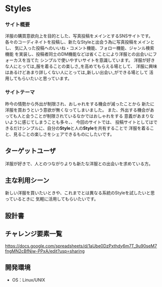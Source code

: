 # Styles

### サイト概要
洋服の購買意欲向上を目的とした、写真投稿をメインとするSNSサイトです。
各々のコーディネイトを投稿し、新たなStyleと出会う為に写真投稿をメインとし、
気に入った投稿へのいいね・コメント機能、フォロー機能、ジャンル検索機能
を実装し、投稿者同士のDM機能などは省くことにより洋服との出会いにフォーカスを当てた
シンプルで使いやすいサイトを意識しています。
洋服が好きな人にとっては_服を着ることの楽しさ_を高めてもらえる場として、
洋服に興味はあるけどあまり詳しくない人にとっては_新しい出会い_ができる場として
活用してもらいたいと思っています。

### サイトテーマ
昨今の情勢から外出が制限され、おしゃれをする機会が減ったことから
新たに洋服を買おうという意欲が無くなってしまいました。
また、外出する機会があっても人と会うことが制限されているなかではおしゃれをする
意義があまりないように感じてしまうことも多々、、
今回のサイトでは、
投稿サイトとしてはできるだけシンプルに、自分の**Style**と人の**Style**を共有することで
洋服を着ること、見ることの楽しさをシェアできるものにしたいです。

## ターゲットユーザ
洋服が好きで、人とのつながりよりも新たな洋服との出会いを求めている方。

## 主な利用シーン
新しい洋服を買いたいときや、これまでとは異なる系統のStyleを試したいと思っているときに
気軽に活用してもらいたいです。

## 設計書


## チャレンジ要素一覧
https://docs.google.com/spreadsheets/d/1aUbe0DzPxthdy6m7T_9u90seM7fngMN2cBfNjw-PPxA/edit?usp=sharing

## 開発環境
- OS：Linux/UNIX